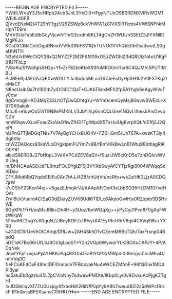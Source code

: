 -----BEGIN AGE ENCRYPTED FILE-----
YWdlLWVuY3J5cHRpb24ub3JnL3YxCi0+IFgyNTUxOSB0RDNXVlRvWGM1WEdLdGFB
ZjVvcENxM2t4T29hY3gzV29ZSWp6ekVhWW1zClVXSlRTems4VWlSNFhkMHphTE9m
MVV0UzFabEdlbGoyVjcwNThrS3cxdm8KLT4gOnZHWUUnSSEtZ3JlYXNlIDMgPEJo
KGs0XCBkICohOgpRNmdVV0dDNlFSV1Q5TUNOOVVhQk50b05adwotLS0gaUhNTllI
N3phUkRWcGtQY28xQ2NYZ2F2M2FKM09xOEJZWGhlZ3dQRUlzNAoU1KgF91U7FoLp
/V8oKu/SfWofglsSH2y+YfvZrF82koKtoX93fuMRO0m11ar6C4QJM/c5PUTIMBLi
PrJBEkRjdAE0AaQFXwWGOlYJc3bdubMLunT67JeFaGyHpXH1b2V0FX7KqZleMaCF
N8neUaibQa7tVlSStb7ylOOi0C1QaT+CJKbT8oxMF02fp5AYhgb6eKgyWVcTy0cw
dgCmmg9+AD3MqZ33LhOTj5wQDhtgYJ+WYn0cemQyMsj8GavwBWEcL+X670K0akpk
MpJ6+e1uwOo5ViT9N9sPMKhL//3JbYl/sy6vnCQLGne1NQvLlXeoJiAixOvvbCZV
nmW9qwvXuxiFoauZkoVaO1iwZfHD1TgIWpdX5TzHuiUg8vrpXQLfdE1fj2J2QoPt
hUPnG7TjMDGq7Nl+7V7AyBgYCHx8UO4V+FZ0HGm5/UnT67A+xwzKT3ly43g6/lfe
cnWZDAOocs93kaVLoEHgktpmFUYm7v9B/fBmVKkBwLnB1Wtu99bttIagRiKO0Y6f
akjslS8ERD8J27bHbpL3VeXVPCdZEV8aSV+f9uzIJW5cKnD5q7znDQlcvWVXlUeg
m/DhNCAeAS8/JdFL9mzFOuDYgIZF9j3VYXtiSwyAfCYTjzRgl8004WWqqSd/8Dav
C1YJMotMbQVqdxEBiFu0An7tAJJ4ZB/xhUdVh/ncRfo+wk2ziHK3LjzA0CDQ7jrW
i7uCShP23Kon14ej++SgazEJmqkrVJ/AAApXFjOxrI3xLbbSQ35HLDM107vdHQAt
7rVI6UcVucrnACtSaG3djDa/yZUVK8Udi6TlDLc6AkpoGwiHjx0R2pptn9DSHvWE
6GpXPk1FrH/pqMsJRlk+Dh4H+y3Uoz/fonWQqXg++yPyCyJ1Pvo8F0gXqFWzWHpW
N1hwlI8Z2ugYuX0gqNZ/JBeyKOFZcR9vytAA1EyfReU6rV9qil4C5VqSl8oxYXR0
sJG0ltDRrUeVhOtCAirqi/DRlJw+2AH4SkhD1vCZemM6BuTQh/7axFrsnp04BpdQ
nDE1sK7Bc06rUfL3J6Cb1gLod0T+Y2h2VGp0WyworYLKlBOXuCKPJY+4P/ADqNxk
JewfYFpf+wpaPyAYHKKaPg4BSOhOEaBtYQP3/MWpm036m/pc0miMFv4t/miVVq0O
1IeFCoKF4OxF49hciDFlGnnbcV7FBdpvakNu4eWCEZMfmF+98fQGiw1MQdXl3yai
hc5atuEb0gzziu45L7pCVibNny7sdwawPMDte/lKbp0Ly/0v9OvkuAcPjgKZTgHI
/xJD39cIqvXf7ZU0UxjqyXfxboHiK2RlNfP0pYy8A8hZweudBZl2s5dWPcfRikcF
B1bQxssBFEXsuhvC0XHU7Hw=
-----END AGE ENCRYPTED FILE-----
